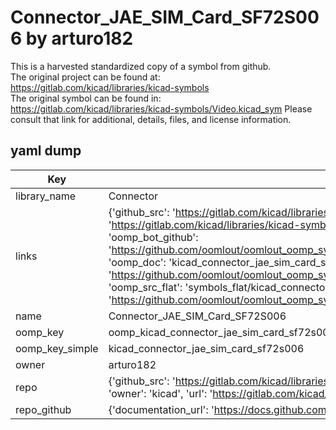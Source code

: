 # Connector_JAE_SIM_Card_SF72S006 by arturo182  
This is a harvested standardized copy of a symbol from github.  
The original project can be found at:  
https://gitlab.com/kicad/libraries/kicad-symbols  
The original symbol can be found in:
https://gitlab.com/kicad/libraries/kicad-symbols/Video.kicad_sym
Please consult that link for additional, details, files, and license information.  
## yaml dump  
| Key | Value |  
| --- | --- |  
| library_name | Connector |  
| links | {'github_src': 'https://gitlab.com/kicad/libraries/kicad-symbols/Video.kicad_sym', 'github_src_repo': 'https://gitlab.com/kicad/libraries/kicad-symbols', 'oomp_bot': 'kicad_connector_jae_sim_card_sf72s006/working', 'oomp_bot_github': 'https://github.com/oomlout/oomlout_oomp_symbol_bot/tree/main/kicad_connector_jae_sim_card_sf72s006/working', 'oomp_doc': 'kicad_connector_jae_sim_card_sf72s006/working', 'oomp_doc_github': 'https://github.com/oomlout/oomlout_oomp_symbol_doc/tree/main/kicad_connector_jae_sim_card_sf72s006/working', 'oomp_src_flat': 'symbols_flat/kicad_connector_jae_sim_card_sf72s006/working', 'oomp_src_flat_github': 'https://github.com/oomlout/oomlout_oomp_symbol_src/tree/main/kicad_connector_jae_sim_card_sf72s006/working'} |  
| name | Connector_JAE_SIM_Card_SF72S006 |  
| oomp_key | oomp_kicad_connector_jae_sim_card_sf72s006 |  
| oomp_key_simple | kicad_connector_jae_sim_card_sf72s006 |  
| owner | arturo182 |  
| repo | {'github_src': 'https://gitlab.com/kicad/libraries/kicad-symbols/Video.kicad_sym', 'name': 'libraries/kicad-symbols', 'owner': 'kicad', 'url': 'https://gitlab.com/kicad/libraries/kicad-symbols'} |  
| repo_github | {'documentation_url': 'https://docs.github.com/rest/repos/repos#get-a-repository', 'message': 'Not Found'} |  

